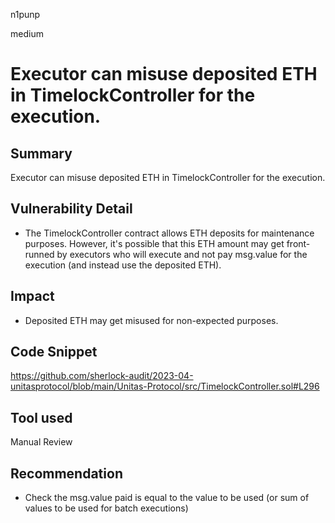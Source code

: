 n1punp

medium

# Executor can misuse deposited ETH in TimelockController for the execution.

## Summary
Executor can misuse deposited ETH in TimelockController for the execution.

## Vulnerability Detail
- The TimelockController contract allows ETH deposits for maintenance purposes. However, it's possible that this ETH amount may get front-runned by executors who will execute and not pay msg.value for the execution (and instead use the deposited ETH).

## Impact
- Deposited ETH may get misused for non-expected purposes.

## Code Snippet
https://github.com/sherlock-audit/2023-04-unitasprotocol/blob/main/Unitas-Protocol/src/TimelockController.sol#L296

## Tool used

Manual Review

## Recommendation
- Check the msg.value paid is equal to the value to be used (or sum of values to be used for batch executions)
